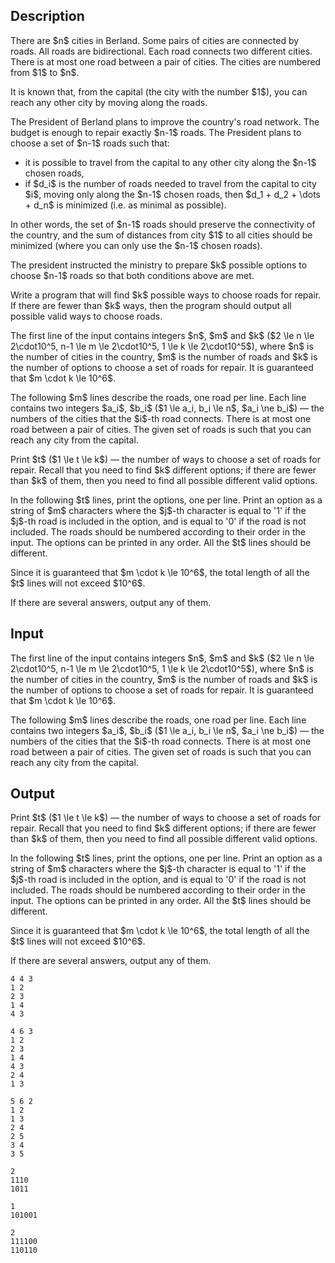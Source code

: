 ## Description

<div><p>There are $n$ cities in Berland. Some pairs of cities are connected by roads. All roads are bidirectional. Each road connects two different cities. There is at most one road between a pair of cities. The cities are numbered from $1$ to $n$.</p><p>It is known that, from the capital (the city with the number $1$), you can reach any other city by moving along the roads.</p><p>The President of Berland plans to improve the country's road network. The budget is enough to repair exactly $n-1$ roads. The President plans to choose a set of $n-1$ roads such that:</p><ul> <li> it is possible to travel from the capital to any other city along the $n-1$ chosen roads, </li><li> if $d_i$ is the number of roads needed to travel from the capital to city $i$, moving only along the $n-1$ chosen roads, then $d_1 + d_2 + \dots + d_n$ is minimized (i.e. as minimal as possible). </li></ul><p>In other words, the set of $n-1$ roads should preserve the connectivity of the country, and the sum of distances from city $1$ to all cities should be minimized (where you can only use the $n-1$ chosen roads).</p><p>The president instructed the ministry to prepare $k$ possible options to choose $n-1$ roads so that both conditions above are met.</p><p>Write a program that will find $k$ possible ways to choose roads for repair. If there are fewer than $k$ ways, then the program should output all possible valid ways to choose roads.</p></div><div class="input-specification"><p>The first line of the input contains integers $n$, $m$ and $k$ ($2 \le n \le 2\cdot10^5, n-1 \le m \le 2\cdot10^5, 1 \le k \le 2\cdot10^5$), where $n$ is the number of cities in the country, $m$ is the number of roads and $k$ is the number of options to choose a set of roads for repair. It is guaranteed that $m \cdot k \le 10^6$.</p><p>The following $m$ lines describe the roads, one road per line. Each line contains two integers $a_i$, $b_i$ ($1 \le a_i, b_i \le n$, $a_i \ne b_i$) — the numbers of the cities that the $i$-th road connects. There is at most one road between a pair of cities. The given set of roads is such that you can reach any city from the capital.</p></div><div class="output-specification"><p>Print $t$ ($1 \le t \le k$) — the number of ways to choose a set of roads for repair. Recall that you need to find $k$ different options; if there are fewer than $k$ of them, then you need to find all possible different valid options.</p><p>In the following $t$ lines, print the options, one per line. Print an option as a string of $m$ characters where the $j$-th character is equal to '<span class="tex-font-style-tt">1</span>' if the $j$-th road is included in the option, and is equal to '<span class="tex-font-style-tt">0</span>' if the road is not included. The roads should be numbered according to their order in the input. The options can be printed in any order. All the $t$ lines should be different.</p><p>Since it is guaranteed that $m \cdot k \le 10^6$, the total length of all the $t$ lines will not exceed $10^6$.</p><p>If there are several answers, output any of them.</p></div>

## Input

<p>The first line of the input contains integers $n$, $m$ and $k$ ($2 \le n \le 2\cdot10^5, n-1 \le m \le 2\cdot10^5, 1 \le k \le 2\cdot10^5$), where $n$ is the number of cities in the country, $m$ is the number of roads and $k$ is the number of options to choose a set of roads for repair. It is guaranteed that $m \cdot k \le 10^6$.</p><p>The following $m$ lines describe the roads, one road per line. Each line contains two integers $a_i$, $b_i$ ($1 \le a_i, b_i \le n$, $a_i \ne b_i$) — the numbers of the cities that the $i$-th road connects. There is at most one road between a pair of cities. The given set of roads is such that you can reach any city from the capital.</p>

## Output

<p>Print $t$ ($1 \le t \le k$) — the number of ways to choose a set of roads for repair. Recall that you need to find $k$ different options; if there are fewer than $k$ of them, then you need to find all possible different valid options.</p><p>In the following $t$ lines, print the options, one per line. Print an option as a string of $m$ characters where the $j$-th character is equal to '<span class="tex-font-style-tt">1</span>' if the $j$-th road is included in the option, and is equal to '<span class="tex-font-style-tt">0</span>' if the road is not included. The roads should be numbered according to their order in the input. The options can be printed in any order. All the $t$ lines should be different.</p><p>Since it is guaranteed that $m \cdot k \le 10^6$, the total length of all the $t$ lines will not exceed $10^6$.</p><p>If there are several answers, output any of them.</p>





```input1
4 4 3
1 2
2 3
1 4
4 3

```




```input2
4 6 3
1 2
2 3
1 4
4 3
2 4
1 3

```




```input3
5 6 2
1 2
1 3
2 4
2 5
3 4
3 5

```




```output1
2
1110
1011

```




```output2
1
101001

```




```output3
2
111100
110110

```


